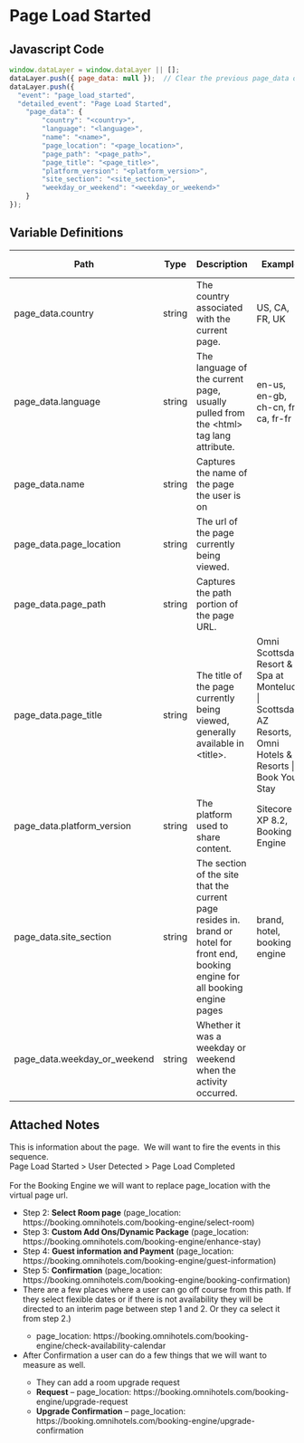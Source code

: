 # Page Load Started

### 

## Javascript Code
```js
window.dataLayer = window.dataLayer || [];
dataLayer.push({ page_data: null });  // Clear the previous page_data object.
dataLayer.push({
  "event": "page_load_started",
  "detailed_event": "Page Load Started",
    "page_data": {
        "country": "<country>",
        "language": "<language>",
        "name": "<name>",
        "page_location": "<page_location>",
        "page_path": "<page_path>",
        "page_title": "<page_title>",
        "platform_version": "<platform_version>",
        "site_section": "<site_section>",
        "weekday_or_weekend": "<weekday_or_weekend>"
    }
});
```

## Variable Definitions

|Path|Type|Description|Example|Pattern|Min Length|Max Length|Minimum|Maximum|Multiple Of|
| --- | --- | --- | --- | --- | --- | --- | --- | --- | --- |
|page_data.country|string|The country associated with the current page.|US, CA, FR, UK|||||||
|page_data.language|string|The language of the current page, usually pulled from the &lt;html&gt; tag lang attribute.|en-us, en-gb, ch-cn, fr-ca, fr-fr|||||||
|page_data.name|string|Captures the name of the page the user is on||||||||
|page_data.page_location|string|The url of the page currently being viewed.||||||||
|page_data.page_path|string|Captures the path portion of the page URL.||||||||
|page_data.page_title|string|The title of the page currently being viewed, generally available in &lt;title&gt;.|Omni Scottsdale Resort & Spa at Montelucia \| Scottsdale, AZ Resorts, Omni Hotels & Resorts \| Book Your Stay|||||||
|page_data.platform_version|string|The platform used to share content.|Sitecore XP 8.2, Booking Engine|||||||
|page_data.site_section|string|The section of the site that the current page resides in. brand or hotel for front end, booking engine for all booking engine pages|brand, hotel, booking engine|||||||
|page_data.weekday_or_weekend|string|Whether it was a weekday or weekend when the activity occurred.||||||||

## Attached Notes

<p>This is information about the page.&nbsp; We will want to fire the events in this sequence.<br />Page Load Started &gt; User Detected &gt; Page Load Completed<br /><br />For the Booking Engine we will want to replace page_location with the virtual page url.</p>
<ul>
<li style="font-weight: 400;" aria-level="2"><span style="font-weight: 400;">Step 2: <strong>Select Room page</strong> (page_location: https://booking.omnihotels.com/booking-engine/select-room)</span></li>
<li style="font-weight: 400;" aria-level="2"><span style="font-weight: 400;">Step 3: <strong>Custom Add Ons/Dynamic Package</strong> (page_location: https://booking.omnihotels.com/booking-engine/enhance-stay)</span></li>
<li style="font-weight: 400;" aria-level="2"><span style="font-weight: 400;">Step 4: <strong>Guest information and Payment</strong> (page_location: https://booking.omnihotels.com/booking-engine/guest-information)</span></li>
<li style="font-weight: 400;" aria-level="2"><span style="font-weight: 400;">Step 5: <strong>Confirmation</strong> (page_location: https://booking.omnihotels.com/booking-engine/booking-confirmation)</span></li>
<li style="font-weight: 400;" aria-level="2"><span style="font-weight: 400;">There are a few places where a user can go off course from this path. If they select flexible dates or if there is not availability they will be directed to an interim page between step 1 and 2. Or they ca select it from step 2.)</span></li>
<ul>
<li style="font-weight: 400;" aria-level="3"><span style="font-weight: 400;">page_location: https://booking.omnihotels.com/booking-engine/check-availability-calendar</span></li>
</ul>
<li style="font-weight: 400;" aria-level="2"><span style="font-weight: 400;">After Confirmation a user can do a few things that we will want to measure as well.</span></li>
<ul>
<li style="font-weight: 400;" aria-level="3"><span style="font-weight: 400;">They can add a room upgrade request</span></li>
<li style="font-weight: 400;" aria-level="3"><span style="font-weight: 400;"><strong>Request</strong> &ndash; page_location: https://booking.omnihotels.com/booking-engine/upgrade-request</span></li>
<li style="font-weight: 400;" aria-level="3"><span style="font-weight: 400;"><strong>Upgrade Confirmation</strong> &ndash; page_location: https://booking.omnihotels.com/booking-engine/upgrade-confirmation</span></li>
</ul>
</ul>
